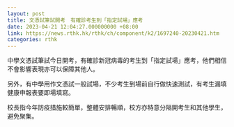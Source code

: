 ```yaml
---
layout: post
title: 文憑試筆試開考　有確診考生到「指定試場」應考
date: 2023-04-21 12:04:27.000000000 +08:00
link: https://news.rthk.hk/rthk/ch/component/k2/1697240-20230421.htm
categories: rthk
---
```


中學文憑試筆試今日開考，有確診新冠病毒的考生到「指定試場」應考，他們相信不會影響表現亦可以保障其他人。

另外，有中學用作文憑試一般試場，不少考生到場前自行做快速測試，有考生漏填健康申報表要即場填寫。

校長指今年防疫措施較簡單，整體安排暢順，校方亦特意分隔開考生和其他學生，避免聚集。
